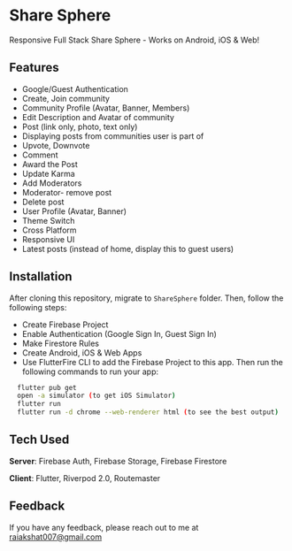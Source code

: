 # Share Sphere

Responsive Full Stack Share Sphere - Works on Android, iOS & Web! 

## Features
- Google/Guest Authentication
- Create, Join community
- Community Profile (Avatar, Banner, Members) 
- Edit Description and Avatar of community
- Post (link only, photo, text only) 
- Displaying posts from communities user is part of
- Upvote, Downvote
- Comment
- Award the Post
- Update Karma
- Add Moderators
- Moderator- remove post
- Delete post
- User Profile (Avatar, Banner) 
- Theme Switch
- Cross Platform
- Responsive UI
- Latest posts (instead of home, display this to guest users) 


## Installation
After cloning this repository, migrate to ```ShareSphere``` folder. Then, follow the following steps:
- Create Firebase Project
- Enable Authentication (Google Sign In, Guest Sign In)
- Make Firestore Rules
- Create Android, iOS & Web Apps
- Use FlutterFire CLI to add the Firebase Project to this app.
Then run the following commands to run your app:
```bash
  flutter pub get
  open -a simulator (to get iOS Simulator)
  flutter run
  flutter run -d chrome --web-renderer html (to see the best output)
```

## Tech Used
**Server**: Firebase Auth, Firebase Storage, Firebase Firestore

**Client**: Flutter, Riverpod 2.0, Routemaster
    
## Feedback

If you have any feedback, please reach out to me at raiakshat007@gmail.com
